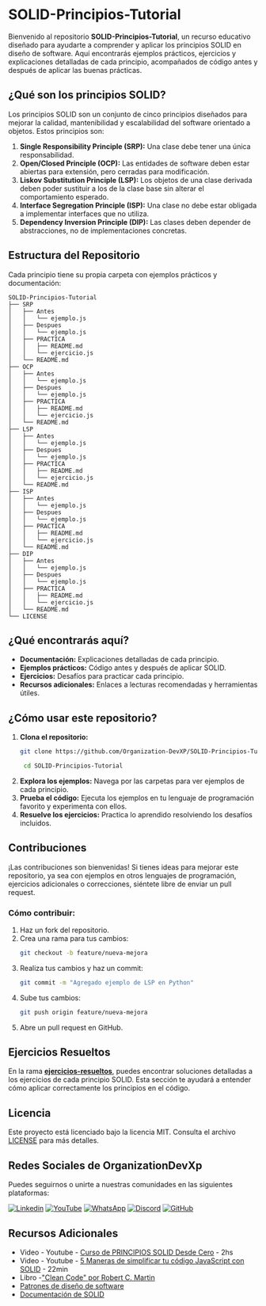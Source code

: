 # SOLID-Principios-Tutorial

Bienvenido al repositorio **SOLID-Principios-Tutorial**, un recurso educativo diseñado para ayudarte a comprender y aplicar los principios SOLID en diseño de software. Aquí encontrarás ejemplos prácticos, ejercicios y explicaciones detalladas de cada principio, acompañados de código antes y después de aplicar las buenas prácticas.

## ¿Qué son los principios SOLID?

Los principios SOLID son un conjunto de cinco principios diseñados para mejorar la calidad, mantenibilidad y escalabilidad del software orientado a objetos. Estos principios son:

1. **Single Responsibility Principle (SRP):** Una clase debe tener una única responsabilidad.
2. **Open/Closed Principle (OCP):** Las entidades de software deben estar abiertas para extensión, pero cerradas para modificación.
3. **Liskov Substitution Principle (LSP):** Los objetos de una clase derivada deben poder sustituir a los de la clase base sin alterar el comportamiento esperado.
4. **Interface Segregation Principle (ISP):** Una clase no debe estar obligada a implementar interfaces que no utiliza.
5. **Dependency Inversion Principle (DIP):** Las clases deben depender de abstracciones, no de implementaciones concretas.

## Estructura del Repositorio

Cada principio tiene su propia carpeta con ejemplos prácticos y documentación:

```
SOLID-Principios-Tutorial
├── SRP
│   ├── Antes
│   │   └── ejemplo.js
│   ├── Despues
│   │   └── ejemplo.js
│   ├── PRACTICA
│   │   ├── README.md
│   │   └── ejercicio.js
│   └── README.md
├── OCP
│   ├── Antes
│   │   └── ejemplo.js
│   ├── Despues
│   │   └── ejemplo.js
│   ├── PRACTICA
│   │   ├── README.md
│   │   └── ejercicio.js
│   └── README.md
├── LSP
│   ├── Antes
│   │   └── ejemplo.js
│   ├── Despues
│   │   └── ejemplo.js
│   ├── PRACTICA
│   │   ├── README.md
│   │   └── ejercicio.js
│   └── README.md
├── ISP
│   ├── Antes
│   │   └── ejemplo.js
│   ├── Despues
│   │   └── ejemplo.js
│   ├── PRACTICA
│   │   ├── README.md
│   │   └── ejercicio.js
│   └── README.md
├── DIP
│   ├── Antes
│   │   └── ejemplo.js
│   ├── Despues
│   │   └── ejemplo.js
│   ├── PRACTICA
│   │   ├── README.md
│   │   └── ejercicio.js
│   └── README.md
└── LICENSE
```

## ¿Qué encontrarás aquí?

- **Documentación:** Explicaciones detalladas de cada principio.
- **Ejemplos prácticos:** Código antes y después de aplicar SOLID.
- **Ejercicios:** Desafíos para practicar cada principio.
- **Recursos adicionales:** Enlaces a lecturas recomendadas y herramientas útiles.

## ¿Cómo usar este repositorio?

1. **Clona el repositorio:**
   ```bash
   git clone https://github.com/Organization-DevXP/SOLID-Principios-Tutorial.git
   ```
   ```bash
    cd SOLID-Principios-Tutorial
   ```
2. **Explora los ejemplos:**
   Navega por las carpetas para ver ejemplos de cada principio.
3. **Prueba el código:**
   Ejecuta los ejemplos en tu lenguaje de programación favorito y experimenta con ellos.
4. **Resuelve los ejercicios:**
   Practica lo aprendido resolviendo los desafíos incluidos.

## Contribuciones

¡Las contribuciones son bienvenidas! Si tienes ideas para mejorar este repositorio, ya sea con ejemplos en otros lenguajes de programación, ejercicios adicionales o correcciones, siéntete libre de enviar un pull request.

### Cómo contribuir:

1. Haz un fork del repositorio.
2. Crea una rama para tus cambios:
   ```bash
   git checkout -b feature/nueva-mejora
   ```
3. Realiza tus cambios y haz un commit:
   ```bash
   git commit -m "Agregado ejemplo de LSP en Python"
   ```
4. Sube tus cambios:
   ```bash
   git push origin feature/nueva-mejora
   ```
5. Abre un pull request en GitHub.

## Ejercicios Resueltos

En la rama **[ejercicios-resueltos](https://github.com/Organization-DevXP/SOLID-Principios-Tutorial/tree/ejercicios-resueltos)**, puedes encontrar
soluciones detalladas a los ejercicios de cada principio
SOLID. Esta sección te ayudará a entender cómo aplicar
correctamente los principios en el código.

## Licencia

Este proyecto está licenciado bajo la licencia MIT. Consulta el archivo [LICENSE](LICENSE) para más detalles.

## Redes Sociales de OrganizationDevXp

Puedes seguirnos o unirte a nuestras comunidades en las siguientes plataformas:

 [![Linkedin](https://img.shields.io/badge/LinkedIn-0A66C2?style=social&logo=linkedin)](https://www.linkedin.com/company/organization-devxp)
 [![YouTube](https://img.shields.io/badge/YouTube-FF0000?style=social&logo=youtube)](https://www.youtube.com/@Organization-DevXP)
 [![WhatsApp](https://img.shields.io/badge/WhatsApp-25D366?style=social&logo=whatsapp)](https://chat.whatsapp.com/FfX0fXV4xHzCvFoVFn7ssa)
 [![Discord](https://img.shields.io/badge/Discord-7289DA?style=social&logo=discord)](https://discord.com/invite/j3hnJjR8Yd)
 [![GitHub](https://img.shields.io/badge/GitHub-181717?style=social&logo=github)](https://github.com/Organization-DevXP)


## Recursos Adicionales

- Video - Youtube - [Curso de PRINCIPIOS SOLID Desde Cero](https://www.youtube.com/watch?v=ASBC5drF-QU&ab_channel=MoureDevbyBraisMoure) - 2hs
- Video - Youtube - [5 Maneras de simplificar tu código JavaScript con SOLID](https://www.youtube.com/watch?v=6PdAOfsPh48&ab_channel=CarlosAzaustre-AprendeJavaScript) - 22min
- Libro -["Clean Code" por Robert C. Martin](https://www.amazon.com/Clean-Code-Handbook-Software-Craftsmanship/dp/0132350882)
- [Patrones de diseño de software](https://refactoring.guru/design-patterns)
- [Documentación de SOLID](https://en.wikipedia.org/wiki/SOLID)
